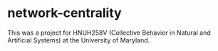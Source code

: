 # network-centrality
This was a project for HNUH258V (Collective Behavior in Natural and Artificial Systems) at the University of Maryland.

